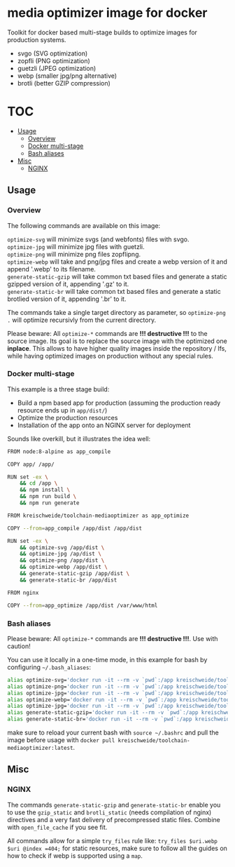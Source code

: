 # media optimizer image for docker

Toolkit for docker based multi-stage builds to optimize images for production systems.

- svgo (SVG optimization)
- zopfli (PNG optimization)
- guetzli (JPEG optimization)
- webp (smaller jpg/png alternative)
- brotli (better GZIP compression)

# TOC
- [Usage](#usage)
  - [Overview](#overview)
  - [Docker multi-stage](#docker-multi-stage)
  - [Bash aliases](#bash-aliases)
- [Misc](#misc)
  - [NGINX](#nginx)

## Usage

### Overview

The following commands are available on this image:

`optimize-svg` will minimize svgs (and webfonts) files with svgo.  
`optimize-jpg` will minimize jpg files with guetzli.  
`optimize-png` will minimize png files zopflipng.  
`optimize-webp` will take and png/jpg files and create a webp version of it and append '.webp' to its filename.  
`generate-static-gzip` will take common txt based files and generate a static gzipped version of it, appending '.gz' to it.  
`generate-static-br` will take common txt based files and generate a static brotlied version of it, appending '.br' to it.  

The commands take a single target directory as parameter, so `optimize-png .` will optimize recursivly from the current directory.

Please beware: All `optimize-*` commands are **!!! destructive !!!** to the source image. Its goal is to replace the source image with the optimized one **inplace**. This allows to have higher quality images inside the repository / lfs, while having optimized images on production without any special rules.

### Docker multi-stage

This example is a three stage build:

- Build a npm based app for production (assuming the production ready resource ends up in `app/dist/`)
- Optimize the production resources
- Installation of the app onto an NGINX server for deployment

Sounds like overkill, but it illustrates the idea well:

```sh
FROM node:8-alpine as app_compile

COPY app/ /app/

RUN set -ex \
    && cd /app \
    && npm install \
    && npm run build \
    && npm run generate    

FROM kreischweide/toolchain-mediaoptimizer as app_optimize

COPY --from=app_compile /app/dist /app/dist

RUN set -ex \
    && optimize-svg /app/dist \
    && optimize-jpg /ap/dist \
    && optimize-png /app/dist \
    && optimize-webp /app/dist \
    && generate-static-gzip /app/dist \
    && generate-static-br /app/dist

FROM nginx

COPY --from=app_optimize /app/dist /var/www/html
```

### Bash aliases

Please beware: All `optimize-*` commands are **!!! destructive !!!**. Use with caution!

You can use it locally in a one-time mode, in this example for bash by configuring `~/.bash_aliases`:

```sh
alias optimize-svg='docker run -it --rm -v `pwd`:/app kreischweide/toolchain-mediaoptimizer optimize-svg'
alias optimize-png='docker run -it --rm -v `pwd`:/app kreischweide/toolchain-mediaoptimizer optimize-png'
alias optimize-jpg='docker run -it --rm -v `pwd`:/app kreischweide/toolchain-mediaoptimizer optimize-jpg'
alias optimize-webp='docker run -it --rm -v `pwd`:/app kreischweide/toolchain-mediaoptimizer optimize-webp'
alias optimize-jpg='docker run -it --rm -v `pwd`:/app kreischweide/toolchain-mediaoptimizer optimize-jpg'
alias generate-static-gzip='docker run -it --rm -v `pwd`:/app kreischweide/toolchain-mediaoptimizer generate-static-gzip'
alias generate-static-br='docker run -it --rm -v `pwd`:/app kreischweide/toolchain-mediaoptimizer generate-static-br'
```

make sure to reload your current bash with `source ~/.bashrc` and pull the image before usage with `docker pull kreischweide/toolchain-mediaoptimizer:latest`.

## Misc

### NGINX

The commands `generate-static-gzip` and `generate-static-br` enable you to use the `gzip_static` and `brotli_static` (needs compilation of nginx) directives and a very fast delivery of precompressed static files. Combine with `open_file_cache` if you see fit.

All commands allow for a simple `try_files` rule like: `try_files $uri.webp $uri @index =404;` for static resources, make sure to follow all the guides on how to check if webp is supported using a `map`.
